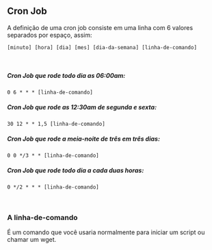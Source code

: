 ## Cron Job

A definição de uma cron job consiste em uma linha com 6 valores separados por espaço, assim:
    
    [minuto] [hora] [dia] [mes] [dia-da-semana] [linha-de-comando]


<br>

##### Cron Job que rode todo dia as 06:00am:

    0 6 * * * [linha-de-comando]


##### Cron Job que rode as 12:30am de segunda e sexta:

    30 12 * * 1,5 [linha-de-comando]    


##### Cron Job que rode a meia-noite de três em três dias:

    0 0 */3 * * [linha-de-comando]    


##### Cron Job que rode todo dia a cada duas horas:

    0 */2 * * * [linha-de-comando]        


<br>


### A linha-de-comando

É um comando que você usaria normalmente para iniciar um script ou chamar um wget. 